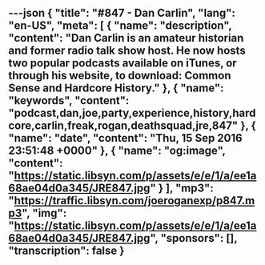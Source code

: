 ---json
{
  "title": "#847 - Dan Carlin",
  "lang": "en-US",
  "meta": [
    {
      "name": "description",
      "content": "Dan Carlin is an amateur historian and former radio talk show host. He now hosts two popular podcasts available on iTunes, or through his website, to download: Common Sense and Hardcore History."
    },
    {
      "name": "keywords",
      "content": "podcast,dan,joe,party,experience,history,hardcore,carlin,freak,rogan,deathsquad,jre,847"
    },
    {
      "name": "date",
      "content": "Thu, 15 Sep 2016 23:51:48 +0000"
    },
    {
      "name": "og:image",
      "content": "https://static.libsyn.com/p/assets/e/e/1/a/ee1a68ae04d0a345/JRE847.jpg"
    }
  ],
  "mp3": "https://traffic.libsyn.com/joeroganexp/p847.mp3",
  "img": "https://static.libsyn.com/p/assets/e/e/1/a/ee1a68ae04d0a345/JRE847.jpg",
  "sponsors": [],
  "transcription": false
}
---
<episode-header />

<timemark seconds="0" />

<transcribe-call-to-action />

<episode-footer />